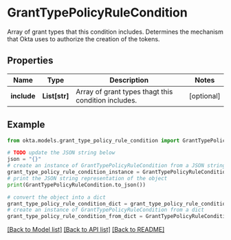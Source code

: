 # GrantTypePolicyRuleCondition

Array of grant types that this condition includes. Determines the mechanism that Okta uses to authorize the creation of the tokens.

## Properties

Name | Type | Description | Notes
------------ | ------------- | ------------- | -------------
**include** | **List[str]** | Array of grant types thagt this condition includes. | [optional] 

## Example

```python
from okta.models.grant_type_policy_rule_condition import GrantTypePolicyRuleCondition

# TODO update the JSON string below
json = "{}"
# create an instance of GrantTypePolicyRuleCondition from a JSON string
grant_type_policy_rule_condition_instance = GrantTypePolicyRuleCondition.from_json(json)
# print the JSON string representation of the object
print(GrantTypePolicyRuleCondition.to_json())

# convert the object into a dict
grant_type_policy_rule_condition_dict = grant_type_policy_rule_condition_instance.to_dict()
# create an instance of GrantTypePolicyRuleCondition from a dict
grant_type_policy_rule_condition_from_dict = GrantTypePolicyRuleCondition.from_dict(grant_type_policy_rule_condition_dict)
```
[[Back to Model list]](../README.md#documentation-for-models) [[Back to API list]](../README.md#documentation-for-api-endpoints) [[Back to README]](../README.md)


